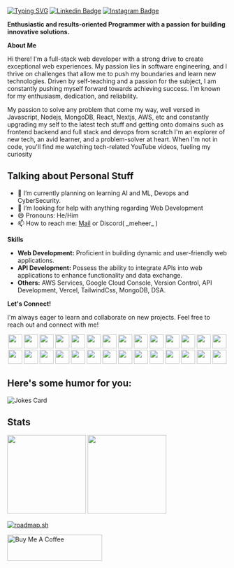
[![Typing SVG](https://readme-typing-svg.demolab.com/?lines=Hey+there+👋,+I'm+Meheer; )](https://git.io/typing-svg)
[![Linkedin Badge](https://img.shields.io/badge/-LinkedIn-0e76a8?style=flat-square&logo=Linkedin&logoColor=white)](https://linkedin.com/in/meheer-j)
[![Instagram Badge](https://img.shields.io/badge/-Instagram-e4405f?style=flat-square&logo=Instagram&logoColor=white)](https://instagram.com/meheer_007/)

**Enthusiastic and results-oriented Programmer with a passion for building innovative solutions.**

**About Me**

Hi there! I'm a full-stack web developer with a strong drive to create exceptional web experiences. My passion lies in software engineering, and I thrive on challenges that allow me to push my boundaries and learn new technologies. Driven by self-teaching and a passion for the subject, I am constantly pushing myself forward towards achieving success. I'm known for my enthusiasm, dedication, and reliability. 

My passion to solve any problem that come my way, well versed in Javascript, Nodejs, MongoDB, React, Nextjs, AWS, etc and constantly upgrading my self to the latest tech stuff and getting onto domains such as frontend backend and full stack  and devops from scratch I'm an explorer of new tech, an avid learner, and a problem-solver at heart. When I'm not in code, you'll find me watching tech-related YouTube videos, fueling my curiosity

## **Talking about Personal Stuff**
- 🌱 I’m currently planning on learning AI and ML, Devops and CyberSecurity.
- 🤔 I’m looking for help with anything regarding Web Development
- 😄 Pronouns: He/Him
- 📫 How to reach me: [Mail](mailto:meherr17.j@gmail.com)  or Discord( \_meheer\_ )

**Skills**

* **Web Development:** Proficient in building dynamic and user-friendly web applications. 
* **API Development:** Possess the ability to integrate APIs into web applications to enhance functionality and data exchange.
* **Others:** AWS Services, Google Cloud Console, Version Control, API Development, Vercel, TailwindCss, MongoDB, DSA.

**Let's Connect!**

I'm always eager to learn and collaborate on new projects. Feel free to reach out and connect with me!

<p align="center">
      <img height="32" width="32" src="https://cdn.simpleicons.org/python" />
      <img height="32" width="32" src="https://cdn.simpleicons.org/c" />
      <img height="32" width="32" src="https://cdn.simpleicons.org/cplusplus" />
      <img height="32" width="32" src="https://cdn.simpleicons.org/javascript" />
      <img height="32" width="32" src="https://cdn.simpleicons.org/html5" />
      <img height="32" width="32" src="https://cdn.simpleicons.org/css3" />
      <img height="32" width="32" src="https://cdn.simpleicons.org/tailwindcss/white" />
      <img height="32" width="32" src="https://cdn.simpleicons.org/mongodb" />
      <img height="32" width="32" src="https://cdn.simpleicons.org/amazonaws/white" />
      <img height="32" width="32" src="https://cdn.simpleicons.org/amazonec2" />
      <img height="32" width="32" src="https://cdn.simpleicons.org/googlesearchconsole"/>
      <img height="32" width="32" src="https://cdn.simpleicons.org/amazondynamodb" />
      <img height="32" width="32" src="https://cdn.simpleicons.org/amazons3" />
      <img height="32" width="32" src="https://cdn.simpleicons.org/archlinux" />
      <img height="32" width="32" src="https://cdn.simpleicons.org/typescript" />
      <img height="32" width="32" src="https://cdn.simpleicons.org/nextdotjs/white" />
      <img height="32" width="32" src="https://cdn.simpleicons.org/nodedotjs" />
      <img height="32" width="32" src="https://cdn.simpleicons.org/npm" />
      <img height="32" width="32" src="https://cdn.simpleicons.org/docker" />
      <img height="32" width="32" src="https://cdn.simpleicons.org/git" />
      <img height="32" width="32" src="https://cdn.simpleicons.org/github/white" />
      <img height="32" width="32" src="https://cdn.simpleicons.org/json/white" />
      <img height="32" width="32" src="https://cdn.simpleicons.org/termius/white" />
      <img height="32" width="32" src="https://cdn.simpleicons.org/vercel/white" />
      <img height="32" width="32" src="https://cdn.simpleicons.org/serverless" />
      <img height="32" width="32" src="https://cdn.simpleicons.org/linux/white" />
      <img height="32" width="32" src="https://cdn.simpleicons.org/vim" />
      <img height="32" width="32" src="https://cdn.simpleicons.org/visualstudiocode" />
</p>

## Here's some humor for you:
![Jokes Card](https://readme-jokes.vercel.app/api)
## Stats
<div style="flex">
	<img height="180em" src="https://github-readme-stats.vercel.app/api/top-langs/?username=Meheer17&show_icons=true&hide_border=true&layout=compact&langs_count=10" />
	<img height="180em" src="https://github-readme-streak-stats.herokuapp.com/?user=Meheer17&hide_border=true" />
</div>

[![roadmap.sh](https://roadmap.sh/card/wide/648dd3d9779070ae6248303b?variant=dark&roadmaps=datastructures-and-algorithms%2Capi-design%2Cfull-stack%2Clinux)](https://roadmap.sh)

<a href="https://www.buymeacoffee.com/meheer17" target="_blank"><img src="https://cdn.buymeacoffee.com/buttons/v2/default-yellow.png" alt="Buy Me A Coffee" height="60px" width="217px" ></a>
	
